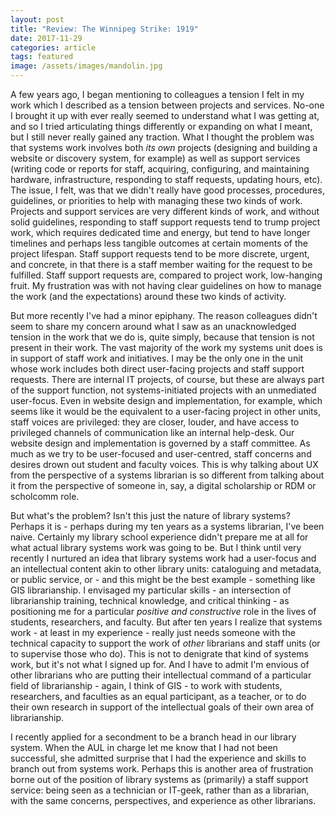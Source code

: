 ```yaml
---
layout: post
title: "Review: The Winnipeg Strike: 1919"
date: 2017-11-29
categories: article
tags: featured
image: /assets/images/mandolin.jpg
---
```


A few years ago, I began mentioning to colleagues a tension I felt in my
work which I described as a tension between projects and services.
No-one I brought it up with ever really seemed to understand what I was
getting at, and so I tried articulating things differently or expanding
on what I meant, but I still never really gained any traction. What I
thought the problem was that systems work involves both *its own*
projects (designing and building a website or discovery system, for
example) as well as support services (writing code or reports for staff,
acquiring, configuring, and maintaining hardware, infrastructure,
responding to staff requests, updating hours, etc). The issue, I felt,
was that we didn't really have good processes, procedures, guidelines,
or priorities to help with managing these two kinds of work. Projects
and support services are very different kinds of work, and without solid
guidelines, responding to staff support requests tend to trump project
work, which requires dedicated time and energy, but tend to have longer
timelines and perhaps less tangible outcomes at certain moments of the
project lifespan. Staff support requests tend to be more discrete,
urgent, and concrete, in that there is a staff member waiting for the
request to be fulfilled. Staff support requests are, compared to project
work, low-hanging fruit. My frustration was with not having clear
guidelines on how to manage the work (and the expectations) around these
two kinds of activity.

But more recently I've had a minor epiphany. The reason colleagues
didn't seem to share my concern around what I saw as an unacknowledged
tension in the work that we do is, quite simply, because that tension is
not present in their work. The vast majority of the work my systems unit
does is in support of staff work and initiatives. I may be the only
one in the unit whose work includes both direct user-facing projects and
staff support requests. There are internal IT projects, of course, but
these are always part of the support function, not systems-initiated
projects with an unmediated user-focus. Even in website design and
implementation, for example, which seems like it would be the equivalent
to a user-facing project in other units, staff voices are privileged:
they are closer, louder, and have access to privileged channels of
communication like an internal help-desk. Our website design and
implementation is governed by a staff committee. As much as we try to be
user-focused and user-centred, staff concerns and desires drown out
student and faculty voices. This is why talking about UX from the
perspective of a systems librarian is so different from talking about it
from the perspective of someone in, say, a digital scholarship or RDM or
scholcomm role.

But what's the problem? Isn't this just the nature of library systems?
Perhaps it is - perhaps during my ten years as a systems librarian, I've
been naive. Certainly my library school experience didn't prepare me at
all for what actual library systems work was going to be. But I think
until very recently I nurtured an idea that library systems work had a
user-focus and an intellectual content akin to other library units:
cataloguing and metadata, or public service, or - and this might be the
best example - something like GIS librarianship. I envisaged my
particular skills - an intersection of librarianship training, technical
knowledge, and critical thinking - as positioning me for a particular
*positive and constructive* role in the lives of students, researchers,
and faculty. But after ten years I realize that systems work - at least
in my experience - really just needs someone with the technical capacity
to support the work of *other* librarians and staff units (or to
supervise those who do). This is not to denigrate that kind of systems
work, but it's not what I signed up for. And I have to admit I'm envious
of other librarians who are putting their intellectual command of a
particular field of librarianship - again, I think of GIS - to work with
students, researchers, and faculties as an equal participant, as a
teacher, or to do their own research in support of the intellectual
goals of their own area of librarianship.

I recently applied for a secondment to be a branch head in our library
system. When the AUL in charge let me know that I had not been
successful, she admitted surprise that I had the experience and skills
to branch out from systems work. Perhaps this is another area of
frustration borne out of the position of library systems as (primarily)
a staff support service: being seen as a technician or IT-geek, rather
than as a librarian, with the same concerns, perspectives, and
experience as other librarians.
